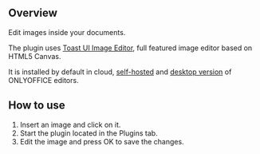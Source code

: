 ## Overview

Edit images inside your documents.

The plugin uses [Toast UI Image Editor](https://github.com/nhn/tui.image-editor), full featured image editor based on HTML5 Canvas. 

It is installed by default in cloud, [self-hosted](https://github.com/ONLYOFFICE/DocumentServer) and [desktop version](https://github.com/ONLYOFFICE/DesktopEditors) of ONLYOFFICE editors. 

## How to use

1. Insert an image and click on it.
2. Start the plugin located in the Plugins tab. 
3. Edit the image and press OK to save the changes. 

